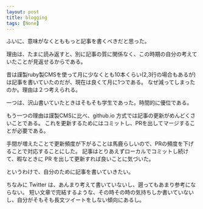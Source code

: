 ```yaml
---
layout: post
title: blogging
tags: [None]
---
```


ふいに、意味がなくとももっと記事を書くべきだと思った。

理由は、たまに読み返すと、別に記事の質に関係なく、この時期の自分の考えていたことが見返せるからである。

昔は謹製ruby製CMSを使って月に少なくとも10本くらい(2,3行の場合もあるが)は記事を書いていたのだが、現在は良くて月に1つである。
なぜ減ってしまったのか。理由は２つ考えられる。

一つは、沢山書いていたときはそもそも学生であった。時間的に優位である。

もう一つの理由は謹製CMSに比べ、github.io 方式では記事の更新がめんどくさいことである。
これを更新するためにはコミットし、PRを出してマージすることが必要である。

手間が増えたことで更新頻度が下がることは馬鹿らしいので、PRの頻度を下げることで対応することにした。
記事はとりあえずローカルでコミットし続けて、暇なときに PR を出して更新すれば良いことに気づいた。

というわけで、自分のために記事を書いていきたい。

ちなみに Twitter は、あんまり考えて書いていないし、遡ってもあまり参考にならない。
短い文章で完結するような、その時その時の気持ちしか書いていないし、自分がそもそも長文ツイートをしない傾向にあるし。
